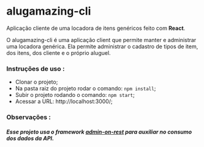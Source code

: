 # alugamazing-cli
Aplicação cliente de uma locadora de itens genéricos feito com **React**.

O alugamazing-cli é uma aplicação client que permite manter e administrar uma locadora genérica. Ela permite administrar o cadastro de tipos de item, dos itens, dos cliente e o próprio aluguel.

### Instruções de uso :
- Clonar o projeto;
- Na pasta raiz do projeto rodar o comando: ```npm install```;
- Subir o projeto rodando o comando: ```npm start```;
- Acessar a URL: http://localhost:3000/;

### Observações :

##### Esse projeto usa o framework [admin-on-rest](https://marmelab.com/admin-on-rest/index.html) para auxiliar no consumo dos dados da API.
